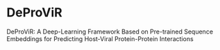 # DeProViR
DeProViR: A Deep-Learning Framework Based on Pre-trained Sequence Embeddings for Predicting Host-Viral Protein-Protein Interactions
